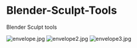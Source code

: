 # Blender-Sculpt-Tools
Blender Sculpt tools

<img src="https://github.com/anfeo/Blender-Sculpt-Tools/blob/master/envelope.jpg" alt="envelope.jpg">
<img src="https://github.com/anfeo/Blender-Sculpt-Tools/blob/master/envelope2.jpg" alt="envelope2.jpg">
<img src="https://github.com/anfeo/Blender-Sculpt-Tools/blob/master/envelope3.jpg" alt="envelope3.jpg">


